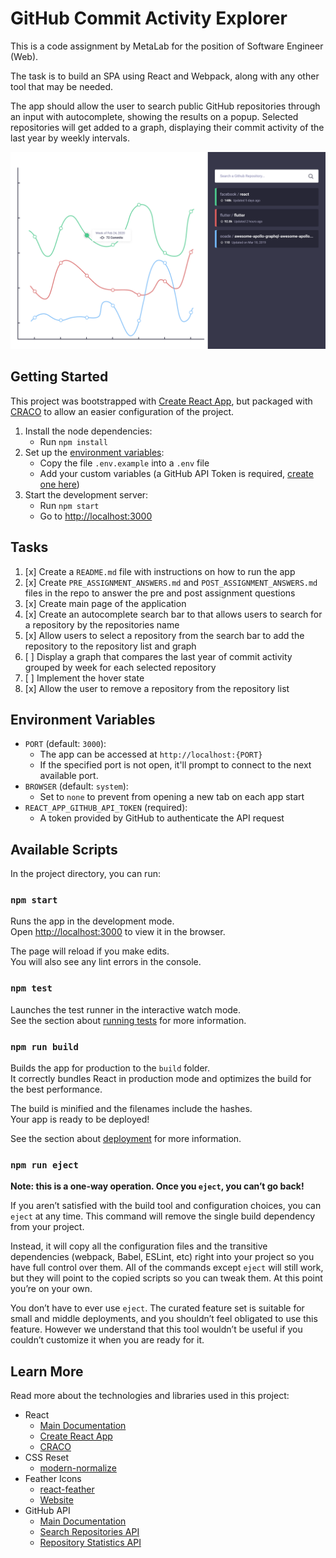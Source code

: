 # GitHub Commit Activity Explorer

This is a code assignment by MetaLab for the position of Software Engineer (Web).

The task is to build an SPA using React and Webpack, along with any other tool that may be needed.

The app should allow the user to search public GitHub repositories through an input with autocomplete, showing the results on a popup. Selected repositories will get added to a graph, displaying their commit activity of the last year by weekly intervals.

<img src="./docs/assets/mockup.png" alt="Mock Design" width="600"/>

## Getting Started

This project was bootstrapped with [Create React App](https://github.com/facebook/create-react-app), but packaged with [CRACO](https://craco.js.org) to allow an easier configuration of the project.

1. Install the node dependencies:
   - Run `npm install`
2. Set up the [environment variables](#environment-variables):
   - Copy the file `.env.example` into a `.env` file
   - Add your custom variables (a GitHub API Token is required, [create one here](https://github.com/settings/tokens))
3. Start the development server:
   - Run `npm start`
   - Go to [http://localhost:3000](http://localhost:3000)

## Tasks

1. [x] Create a `README.md` file with instructions on how to run the app
2. [x] Create `PRE_ASSIGNMENT_ANSWERS.md` and `POST_ASSIGNMENT_ANSWERS.md` files in the repo to answer the pre and post assignment questions
3. [x] Create main page of the application
4. [x] Create an autocomplete search bar to that allows users to search for a repository by the repositories name
5. [x] Allow users to select a repository from the search bar to add the repository to the repository list and graph
6. [ ] Display a graph that compares the last year of commit activity grouped by week for each selected repository
7. [ ] Implement the hover state
8. [x] Allow the user to remove a repository from the repository list

## Environment Variables

- `PORT` (default: `3000`):
  - The app can be accessed at `http://localhost:{PORT}`
  - If the specified port is not open, it'll prompt to connect to the next available port.
- `BROWSER` (default: `system`):
  - Set to `none` to prevent from opening a new tab on each app start
- `REACT_APP_GITHUB_API_TOKEN` (required):
  - A token provided by GitHub to authenticate the API request

## Available Scripts

In the project directory, you can run:

### `npm start`

Runs the app in the development mode.\
Open [http://localhost:3000](http://localhost:3000) to view it in the browser.

The page will reload if you make edits.\
You will also see any lint errors in the console.

### `npm test`

Launches the test runner in the interactive watch mode.\
See the section about [running tests](https://facebook.github.io/create-react-app/docs/running-tests) for more information.

### `npm run build`

Builds the app for production to the `build` folder.\
It correctly bundles React in production mode and optimizes the build for the best performance.

The build is minified and the filenames include the hashes.\
Your app is ready to be deployed!

See the section about [deployment](https://facebook.github.io/create-react-app/docs/deployment) for more information.

### `npm run eject`

**Note: this is a one-way operation. Once you `eject`, you can’t go back!**

If you aren’t satisfied with the build tool and configuration choices, you can `eject` at any time. This command will remove the single build dependency from your project.

Instead, it will copy all the configuration files and the transitive dependencies (webpack, Babel, ESLint, etc) right into your project so you have full control over them. All of the commands except `eject` will still work, but they will point to the copied scripts so you can tweak them. At this point you’re on your own.

You don’t have to ever use `eject`. The curated feature set is suitable for small and middle deployments, and you shouldn’t feel obligated to use this feature. However we understand that this tool wouldn’t be useful if you couldn’t customize it when you are ready for it.

## Learn More

Read more about the technologies and libraries used in this project:

- React
  - [Main Documentation](https://reactjs.org/)
  - [Create React App](https://facebook.github.io/create-react-app/docs/getting-started)
  - [CRACO](https://craco.js.org/docs/)
- CSS Reset
  - [modern-normalize](https://github.com/sindresorhus/modern-normalize)
- Feather Icons
  - [react-feather](https://github.com/feathericons/react-feather)
  - [Website](https://feathericons.com)
- GitHub API
  - [Main Documentation](https://docs.github.com/en)
  - [Search Repositories API](https://docs.github.com/en/rest/search/search?apiVersion=2022-11-28#search-repositories)
  - [Repository Statistics API](https://docs.github.com/en/rest/metrics/statistics?apiVersion=2022-11-28#get-the-last-year-of-commit-activity)
